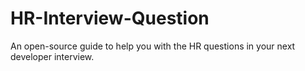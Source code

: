 # HR-Interview-Question
An open-source guide to help you with the HR questions in your next developer interview.
